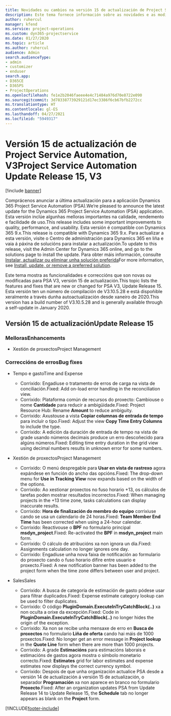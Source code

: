 ```yaml
---
title: Novidades ou cambios na versión 15 de actualización de Project Service Automation, V3
description: Este tema fornece información sobre as novidades e as modificacións na versión 15 de actualización de Project Service Automation, V3.
author: ruhercul
manager: kfend
ms.service: project-operations
ms.custom: dyn365-projectservice
ms.date: 01/27/2020
ms.topic: article
ms.author: ruhercul
audience: Admin
search.audienceType:
- admin
- customizer
- enduser
search.app:
- D365CE
- D365PS
- ProjectOperations
ms.openlocfilehash: fe1e2b2046faeee4e4c71484a976d70e8722e090
ms.sourcegitcommit: 3d78338773929121d17ec3386f6cb67bfb2272cc
ms.translationtype: HT
ms.contentlocale: gl-ES
ms.lasthandoff: 04/27/2021
ms.locfileid: "5949317"
---
```

# <a name="project-service-automation-update-release-15-v3"></a><span data-ttu-id="58959-103">Versión 15 de actualización de Project Service Automation, V3</span><span class="sxs-lookup"><span data-stu-id="58959-103">Project Service Automation Update Release 15, V3</span></span>

[!include [banner](../includes/psa-now-project-operations.md)]

<span data-ttu-id="58959-104">Comprácenos anunciar a última actualización para a aplicación Dynamics 365 Project Service Automation (PSA).</span><span class="sxs-lookup"><span data-stu-id="58959-104">We’re pleased to announce the latest update for the Dynamics 365 Project Service Automation (PSA) application.</span></span> <span data-ttu-id="58959-105">Esta versión inclúe algunhas melloras importantes na calidade, rendemento e facilidade de uso.</span><span class="sxs-lookup"><span data-stu-id="58959-105">This release includes some important improvements to quality, performance, and usability.</span></span> <span data-ttu-id="58959-106">Esta versión é compatible con Dynamics 365 9.x.</span><span class="sxs-lookup"><span data-stu-id="58959-106">This release is compatible with Dynamics 365 9.x.</span></span> <span data-ttu-id="58959-107">Para actualizar a esta versión, visite o Centro de administración para Dynamics 365 en liña e vaia á páxina de solucións para instalar a actualización.</span><span class="sxs-lookup"><span data-stu-id="58959-107">To update to this release, visit the Admin Center for Dynamics 365 online, and go to the solutions page to install the update.</span></span> <span data-ttu-id="58959-108">Para obter máis información, consulte [Instalar, actualizar ou eliminar unha solución preferida](/power-platform/admin/install-remove-preferred-solution)</span><span class="sxs-lookup"><span data-stu-id="58959-108">For more information, see [Install, update, or remove a preferred solution](/power-platform/admin/install-remove-preferred-solution).</span></span>

<span data-ttu-id="58959-109">Este tema mostra as funcionalidades e correccións que son novas ou modificadas para PSA V3, versión 15 de actualización.</span><span class="sxs-lookup"><span data-stu-id="58959-109">This topic lists the features and fixes that are new or changed for PSA V3, Update Release 15.</span></span> <span data-ttu-id="58959-110">Esta versión ten un número de compilación de V3.10.5.28 e está dispoñible xeralmente a través dunha autoactualización desde xaneiro de 2020.</span><span class="sxs-lookup"><span data-stu-id="58959-110">This version has a build number of V3.10.5.28 and is generally available through a self-update in January 2020.</span></span>

## <a name="update-release-15"></a><span data-ttu-id="58959-111">Versión 15 de actualización</span><span class="sxs-lookup"><span data-stu-id="58959-111">Update Release 15</span></span> 

### <a name="enhancements"></a><span data-ttu-id="58959-112">Melloras</span><span class="sxs-lookup"><span data-stu-id="58959-112">Enhancements</span></span>

- <span data-ttu-id="58959-113">Xestión de proxectos</span><span class="sxs-lookup"><span data-stu-id="58959-113">Project Management</span></span>

### <a name="bug-fixes"></a><span data-ttu-id="58959-114">Correccións de erros</span><span class="sxs-lookup"><span data-stu-id="58959-114">Bug fixes</span></span>

- <span data-ttu-id="58959-115">Tempo e gasto</span><span class="sxs-lookup"><span data-stu-id="58959-115">Time and Expense</span></span>

  - <span data-ttu-id="58959-116">Corrixido: Engadiuse o tratamento de erros de carga na vista de conciliación.</span><span class="sxs-lookup"><span data-stu-id="58959-116">Fixed: Add on-load error handling in the reconciliation view.</span></span>
  - <span data-ttu-id="58959-117">Corrixido: Plataforma común de recursos do proxecto: Cambiouse o nome **Cantidade** para reducir a ambigüidade.</span><span class="sxs-lookup"><span data-stu-id="58959-117">Fixed: Project Resource Hub: Rename **Amount** to reduce ambiguity.</span></span>
  - <span data-ttu-id="58959-118">Corrixido: Axustouse a vista **Copiar columnas de entrada de tempo** para incluír o tipo.</span><span class="sxs-lookup"><span data-stu-id="58959-118">Fixed: Adjust the view **Copy Time Entry Columns** to include the type.</span></span>
  - <span data-ttu-id="58959-119">Corrixido: A edición da duración de entrada de tempo na vista de grade usando números decimais produce un erro descoñecido para algúns números.</span><span class="sxs-lookup"><span data-stu-id="58959-119">Fixed: Editing time entry duration in the grid view using decimal numbers results in unknown error for some numbers.</span></span>

- <span data-ttu-id="58959-120">Xestión de proxectos</span><span class="sxs-lookup"><span data-stu-id="58959-120">Project Management</span></span>

  - <span data-ttu-id="58959-121">Corrixido: O menú despregable para **Usar en vista de rastrexo** agora expándese en función do ancho das opcións.</span><span class="sxs-lookup"><span data-stu-id="58959-121">Fixed: The drop-down menu for **Use in Tracking View** now expands based on the width of the options.</span></span>
  - <span data-ttu-id="58959-122">Corrixido: Ao xestionar proxectos no fuso horario +13, os cálculos de tarefas poden mostrar resultados incorrectos.</span><span class="sxs-lookup"><span data-stu-id="58959-122">Fixed: When managing projects in the +13 time zone, tasks calculations can display inaccurate results.</span></span>
  - <span data-ttu-id="58959-123">Corrixido: **Hora de finalización do membro do equipo** corrixiuse cando se usa un calendario de 24 horas.</span><span class="sxs-lookup"><span data-stu-id="58959-123">Fixed: **Team Member End Time** has been corrected when using a 24-hour calendar.</span></span>
  - <span data-ttu-id="58959-124">Corrixido: Reactivouse o **BPF** no formulario principal **msdyn_project**.</span><span class="sxs-lookup"><span data-stu-id="58959-124">Fixed: Re-activated the **BPF** in **msdyn_project** main form.</span></span>
  - <span data-ttu-id="58959-125">Corrixido: O cálculo de atribucións xa non ignora un día.</span><span class="sxs-lookup"><span data-stu-id="58959-125">Fixed: Assignments calculation no longer ignores one day.</span></span>
  - <span data-ttu-id="58959-126">Corrixido: Engadiuse unha nova faixa de notificación ao formulario do proxecto cando o fuso horario difire entre usuario e proxecto.</span><span class="sxs-lookup"><span data-stu-id="58959-126">Fixed: A new notification banner has been added to the project form when the time zone differs between user and project.</span></span>

- <span data-ttu-id="58959-127">Sales</span><span class="sxs-lookup"><span data-stu-id="58959-127">Sales</span></span>

  - <span data-ttu-id="58959-128">Corrixido: A busca de categoría de estimación de gasto pódese usar para filtrar duplicados.</span><span class="sxs-lookup"><span data-stu-id="58959-128">Fixed: Expense estimate category lookup can be used to filter duplicates.</span></span>
  - <span data-ttu-id="58959-129">Corrixido: O código **PluginDomain.ExecuteInTryCatchBlock(..)** xa non oculta a orixe da excepción.</span><span class="sxs-lookup"><span data-stu-id="58959-129">Fixed: Code in **PluginDomain.ExecuteInTryCatchBlock(..)** no longer hides the origin of the exception.</span></span>
  - <span data-ttu-id="58959-130">Corrixido: Xa non se recibe unha mensaxe de erro en **Busca de proxectos** no formulario **Liña de oferta** cando hai máis de 1000 proxectos.</span><span class="sxs-lookup"><span data-stu-id="58959-130">Fixed: No longer get an error message in **Project lookup** in the **Quote Line** form when there are more than 1000 projects.</span></span>
  - <span data-ttu-id="58959-131">Corrixido: A grade **Estimacións** para estimacións laborais e estimacións de gastos agora mostra o símbolo monetario correcto.</span><span class="sxs-lookup"><span data-stu-id="58959-131">Fixed: **Estimates** grid for labor estimates and expense estimates now displays the correct currency symbol.</span></span>
  - <span data-ttu-id="58959-132">Corrixido: Despois de que unha organización actualice PSA desde a versión 14 de actualización á versión 15 de actualización, o separador **Programación** xa non aparece en branco no formulario **Proxecto**.</span><span class="sxs-lookup"><span data-stu-id="58959-132">Fixed: After an organization updates PSA from Update Release 14 to Update Release 15, the **Schedule** tab no longer appears as blank on the **Project** form.</span></span>


[!INCLUDE[footer-include](../includes/footer-banner.md)]